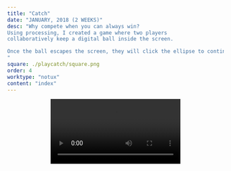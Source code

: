 ```yaml
---
title: "Catch"
date: "JANUARY, 2018 (2 WEEKS)"
desc: "Why compete when you can always win? 
Using processing, I created a game where two players 
collaboratively keep a digital ball inside the screen. 

Once the ball escapes the screen, they will click the ellipse to continue playing. The game continues until they reach 10 points. 
"
square: ./playcatch/square.png
order: 4
worktype: "notux"
content: "index"
---
```


<style>
    .catchsize{
      display: block;
      margin-top:all;
      margin-left: auto;
      margin-right: auto;
      width: 60%;
    }
    .intro{
      display: inline-block;
      margin-left: 7%;
      margin-right: none;
      width: 85%;
    }
    
</style>


<video class="catchsize"  controls autoplay loop>
  <source src="./playcatch/final-game-screengrab.mp4"  type="video/mp4">
</video>
